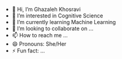 - 👋 Hi, I’m Ghazaleh Khosravi
- 👀 I’m interested in Cognitive Science
- 🌱 I’m currently learning Machine Learning 
- 💞️ I’m looking to collaborate on ...
- 📫 How to reach me ...
- 😄 Pronouns: She/Her
- ⚡ Fun fact: ...

<!---
Ghazalehkh/Ghazalehkh is a ✨ special ✨ repository because its `README.md` (this file) appears on your GitHub profile.
You can click the Preview link to take a look at your changes.
--->
